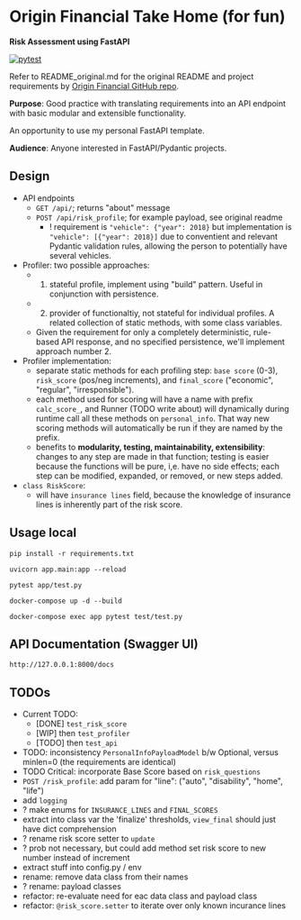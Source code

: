 # Origin Financial Take Home (for fun)
**Risk Assessment using FastAPI**

[![pytest](https://github.com/pieteradejong/origin-backend-take-home-assignment/actions/workflows/ci.yml/badge.svg?branch=master)](https://github.com/pieteradejong/origin-backend-take-home-assignment/actions/workflows/ci.yml)

Refer to README_original.md for the original README and project requirements by [Origin Financial GitHub repo](https://github.com/OriginFinancial/origin-backend-take-home-assignment).

**Purpose**: Good practice with translating requirements into an API endpoint with basic modular and extensible functionality.

An opportunity to use my personal FastAPI template.

**Audience**: Anyone interested in FastAPI/Pydantic projects.


## Design
* API endpoints
  * `GET /api/`; returns "about" message
  * `POST /api/risk_profile`; for example payload, see original readme
    * ! requirement is `"vehicle": {"year": 2018}` but implementation is `"vehicle": [{"year": 2018}]` due to conventient and relevant Pydantic validation rules, allowing the person to potentially have several vehicles.
* Profiler: two possible approaches:
  * 1) stateful profile, implement using "build" pattern. Useful in conjunction with persistence.
  * 2) provider of functionaltiy, not stateful for individual profiles. A related collection of static methods, with some class variables.
  * Given the requirement for only a completely deterministic, rule-based API response, and no specified persistence, we'll implement approach number 2.
* Profiler implementation:
  * separate static methods for each profiling step: `base score` (0-3), `risk_score` (pos/neg increments), and `final_score` ("economic", "regular", "irresponsible").
  * each method used for scoring will have a name with prefix `calc_score_`, and Runner (TODO write about) will dynamically during runtime call all these methods on `personal_info`. That way new scoring methods will automatically be run if they are named by the prefix.
  * benefits to **modularity, testing, maintainability, extensibility**: changes to any step are made in that function; testing is easier because the functions will be pure, i,e. have no side effects;  each step can be modified, expanded, or removed, or new steps added.
* `class RiskScore`:
  * will have `insurance lines` field, because the knowledge of insurance lines is inherently part of the risk score. 



## Usage local

```
pip install -r requirements.txt
```
```
uvicorn app.main:app --reload
```
```
pytest app/test.py
```
```
docker-compose up -d --build
```
```
docker-compose exec app pytest test/test.py
```

## API Documentation (Swagger UI)

```
http://127.0.0.1:8000/docs
```


## TODOs
* Current TODO: 
  * [DONE] `test_risk_score`
  * [WIP] then `test_profiler`
  * [TODO] then `test_api`
* TODO: inconsistency `PersonalInfoPayloadModel` b/w Optional, versus minlen=0 (the requirements are identical)
* TODO Critical: incorporate Base Score based on `risk_questions`
* `POST /risk_profile`: add param for "line": ("auto", "disability", "home", "life")
* add `logging`
* ? make enums for `INSURANCE_LINES` and `FINAL_SCORES`
* extract into class var the 'finalize' thresholds,  `view_final` should just have dict comprehension
* ? rename risk score setter to `update`
* ? prob not necessary, but could add method set risk score to new number instead of increment
* extract stuff into config.py / env
* rename: remove data class from their names
* ? rename: payload classes
* refactor: re-evaluate need for eac data class and payload class
* refactor: `@risk_score.setter` to iterate over only known incurance lines